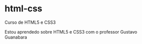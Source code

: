 # html-css
 Curso de HTML5 e CSS3

Estou aprendedo sobre HTML5 e CSS3 com o professor Gustavo Guanabara